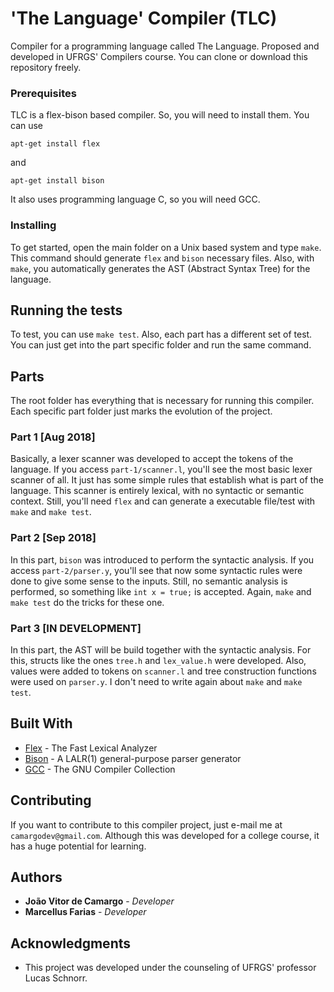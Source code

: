 # 'The Language' Compiler (TLC)

Compiler for a programming language called The Language.
Proposed and developed in UFRGS' Compilers course.
You can clone or download this repository freely.


### Prerequisites

TLC is a flex-bison based compiler. So, you will need to install them.
You can use
```
apt-get install flex
```
and
```
apt-get install bison
```
It also uses programming language C, so you will need GCC.

### Installing

To get started, open the main folder on a Unix based system and type ```make```.
This command should generate ```flex``` and ```bison``` necessary files.
Also, with ```make```, you automatically generates the AST (Abstract Syntax Tree) for the language.

## Running the tests

To test, you can use ```make test```.
Also, each part has a different set of test.
You can just get into the part specific folder and run the same command.

## Parts

The root folder has everything that is necessary for running this compiler.
Each specific part folder just marks the evolution of the project.

### Part 1 [Aug 2018]

Basically, a lexer scanner was developed to accept the tokens of the language.
If you access ```part-1/scanner.l```, you'll see the most basic lexer scanner of all.
It just has some simple rules that establish what is part of the language.
This scanner is entirely lexical, with no syntactic or semantic context.
Still, you'll need ```flex``` and can generate a executable file/test with ```make``` and ```make test```.

### Part 2 [Sep 2018]

In this part, ```bison``` was introduced to perform the syntactic analysis.
If you access ```part-2/parser.y```, you'll see that now some syntactic rules were done to give some sense to the inputs.
Still, no semantic analysis is performed, so something like ```int x = true;``` is accepted.
Again, ```make``` and ```make test``` do the tricks for these one.

### Part 3 [IN DEVELOPMENT]

In this part, the AST will be build together with the syntactic analysis.
For this, structs like the ones ```tree.h``` and ```lex_value.h``` were developed.
Also, values were added to tokens on ```scanner.l``` and tree construction functions were used on ```parser.y```.
I don't need to write again about ```make``` and ```make test```.

## Built With

* [Flex](https://www.gnu.org/software/flex/) - The Fast Lexical Analyzer
* [Bison](https://www.gnu.org/software/bison/) - A LALR(1) general-purpose parser generator
* [GCC](https://www.gnu.org/software/gcc/) - The GNU Compiler Collection

## Contributing

If you want to contribute to this compiler project, just e-mail me at ```camargodev@gmail.com```.
Although this was developed for a college course, it has a huge potential for learning.


## Authors

* **João Vitor de Camargo** - *Developer*
* **Marcellus Farias** - *Developer* 

## Acknowledgments

* This project was developed under the counseling of UFRGS' professor Lucas Schnorr.


